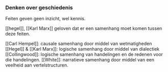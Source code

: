 ### Denken over geschiedenis


Feiten geven geen inzicht, wel kennis.

[[hegel]], [[Karl Marx]] geloven dat er een samenhang moet komen tussen deze feiten.


[[Carl Hempel]]: causale samenhang door middel van wetmatigheden
[[Hegel]] & [[Karl Marx]]: logische samenhang door middel van dialectiek
[[Collingwood]]: logische samenhang van handelingen en de redenen voor die handelingen.
[[White]]: narratieve samenhang door middel van een veelheid aan vertelstructuren.




